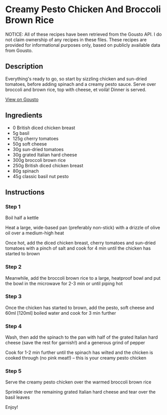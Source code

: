 # Creamy Pesto Chicken And Broccoli Brown Rice

NOTICE: All of these recipes have been retrieved from the Gousto API. I do not claim ownership of any recipes in these files. These recipes are provided for informational purposes only, based on publicly available data from Gousto.

## Description

Everything's ready to go, so start by sizzling chicken and sun-dried tomatoes, before adding spinach and a creamy pesto sauce. Serve over broccoli and brown rice, top with cheese, et voilà! Dinner is served.

[View on Gousto](https://www.gousto.co.uk/recipes/cookbook/creamy-pesto-chicken-broccoli-rice)

## Ingredients

- 0 British diced chicken breast
- 5g basil
- 125g cherry tomatoes
- 50g soft cheese
- 30g sun-dried tomatoes
- 30g grated Italian hard cheese
- 300g broccoli brown rice
- 250g British diced chicken breast
- 80g spinach
- 45g classic basil nut pesto

## Instructions


### Step 1

Boil half a kettle

Heat a large, wide-based pan (preferably non-stick) with a drizzle of olive oil over a medium-high heat

Once hot, add the diced chicken breast, cherry tomatoes and sun-dried tomatoes with a pinch of salt and cook for 4 min until the chicken has started to brown


### Step 2

Meanwhile, add the broccoli brown rice to a large, heatproof bowl and put the bowl in the microwave for 2-3 min or until piping hot


### Step 3

Once the chicken has started to brown, add the pesto, soft cheese and 60ml <span class="text-danger">[120ml] </span>boiled water and cook for 3 min further


### Step 4

Wash, then add the spinach to the pan with half of the grated Italian hard cheese (save the rest for garnish!) and a generous grind of pepper

Cook for 1-2 min further until the spinach has wilted and the chicken is cooked through (no pink meat!) – this is your creamy pesto chicken

### Step 5

Serve the creamy pesto chicken over the warmed broccoli brown rice

Sprinkle over the remaining grated Italian hard cheese and tear over the basil leaves

Enjoy!

